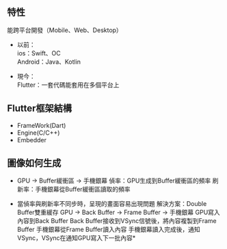## 特性
能跨平台開發（Mobile、Web、Desktop）

* 以前：<br>
ios：Swift、OC<br>
Android：Java、Kotlin

* 現今：<br>
Flutter：一套代碼能套用在多個平台上

## Flutter框架結構
* FrameWork(Dart)
* Engine(C/C++)
* Embedder

## 圖像如何生成
* GPU -> Buffer緩衝區 -> 手機銀幕
偵率：GPU生成到Buffer緩衝區的頻率
刷新率：手機銀幕從Buffer緩衝區讀取的頻率

* 當偵率與刷新率不同步時，呈現的畫面容易出現問題
解決方案：Double Buffer雙重緩存
GPU -> Back Buffer -> Frame Buffer -> 手機銀幕
GPU寫入內容到Back Buffer
Back Buffer接收到VSync信號後，將內容複製到Frame Buffer
手機銀幕從Frame Buffer讀入內容
手機銀幕讀入完成後，通知VSync，VSync在通知GPU寫入下一批內容* 
